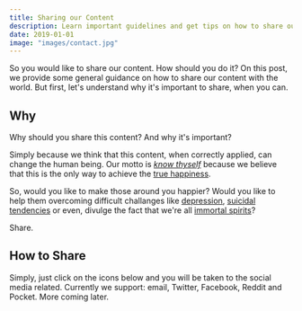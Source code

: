 ```yaml
---
title: Sharing our Content
description: Learn important guidelines and get tips on how to share our content.
date: 2019-01-01
image: "images/contact.jpg"
---
```


So you would like to share our content. How should you do it? On this post, we provide
some general guidance on how to share our content with the world. But first, let's understand why
it's important to share, when you can.

## Why
Why should you share this content? And why it's important?

Simply because we think that this content, when correctly applied, can change the human being.
Our motto is _[know thyself](/about/know-thyself)_ because we believe 
that this is the only way to achieve the [true happiness](/about/happiness).

So, would you like to make those around you happier? Would you like to help them overcoming
difficult challanges like [depression](/about/depression), [suicidal tendencies](/about/suicide)
or even, divulge the fact that we're all [immortal spirits](/about/immortal-spirit)?

Share.

## How to Share
Simply, just click on the icons below and you will be taken to the social media related. Currently
we support: email, Twitter, Facebook, Reddit and Pocket. More coming later.



